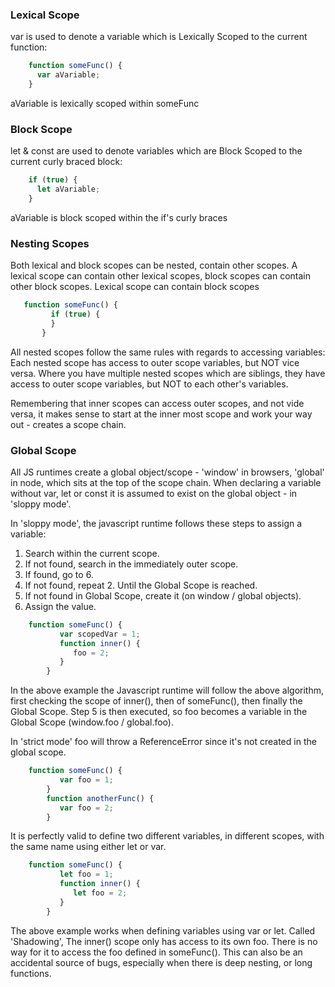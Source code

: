 ### Lexical Scope

var is used to denote a variable which is Lexically Scoped to the current
function:

```javascript
    function someFunc() {
      var aVariable;
    }
```

aVariable is lexically scoped within someFunc

### Block Scope

let & const are used to denote variables which are Block Scoped to the
current curly braced block:

```javascript
    if (true) {
      let aVariable;
    }
```

aVariable is block scoped within the if's curly braces

### Nesting Scopes

Both lexical and block scopes can be nested, contain other scopes. A lexical scope can contain other lexical scopes, block scopes can contain other block scopes. Lexical scope can contain block scopes
 
 ```javascript
    function someFunc() {
          if (true) {
          }
        }
```

All nested scopes follow the same rules with regards to accessing variables: Each nested scope has access to outer scope variables, but NOT vice versa. Where you have multiple nested scopes which are siblings, they have access to outer scope variables, but NOT to each other's variables.

Remembering that inner scopes can access outer scopes, and not vide versa, it makes sense to start at the inner most scope and work your way out - creates a scope chain.


### Global Scope

All JS runtimes create a global object/scope - 'window' in browsers, 'global' in node, which sits at the top of the scope chain. When declaring a variable without var, let or const it is assumed to exist on the global object - in 'sloppy mode'.

In 'sloppy mode', the javascript runtime follows these steps to assign a variable:

 1) Search within the current scope.
 2) If not found, search in the immediately outer scope.
 3) If found, go to 6.
 4) If not found, repeat 2. Until the Global Scope is reached.
 5) If not found in Global Scope, create it (on window / global objects).
 6) Assign the value.

```javascript
    function someFunc() {
           var scopedVar = 1;
           function inner() {
              foo = 2;
           }
        }
```

In the above example the Javascript runtime will follow the above algorithm, first checking the scope of inner(), then of someFunc(), then finally the Global Scope. Step 5 is then executed, so foo becomes a variable in the Global Scope (window.foo / global.foo).

In 'strict mode' foo will throw a ReferenceError since it's not created in the global scope.


```javascript
    function someFunc() {
           var foo = 1;
        }
        function anotherFunc() {
           var foo = 2;
        }
```

It is perfectly valid to define two different variables, in different scopes, with the same name using either let or var.


```javascript
    function someFunc() {
           let foo = 1;
           function inner() {
              let foo = 2;
           }
        }
```

The above example works when defining variables using var or let. Called 'Shadowing', The inner() scope only has access to its own foo. There is no way for it to access the foo defined in someFunc(). This can also be an accidental source of bugs, especially when there is deep nesting, or long functions.


